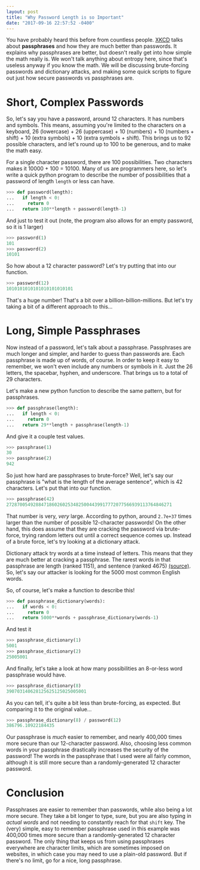 ```yaml
---
layout: post
title: "Why Password Length is so Important"
date: "2017-09-16 22:57:52 -0400"
---
```

You have probably heard this before from countless people. [XKCD] talks about **passphrases** and how they are much better than passwords. It explains why passphrases are better, but doesn't really get into how simple the math really is. We won't talk anything about entropy here, since that's useless anyway if you know the math. We will be discussing brute-forcing passwords and dictionary attacks, and making some quick scripts to figure out just how secure passwords vs passphrases are.

# Short, Complex Passwords
So, let's say you have a password, around 12 characters. It has numbers and symbols. This means, assuming you're limited to the characters on a keyboard, 26 (lowercase) + 26 (uppercase) + 10 (numbers) + 10 (numbers + shift) + 10 (extra symbols) + 10 (extra symbols + shift). This brings us to 92 possible characters, and let's round up to 100 to be generous, and to make the math easy.

For a single character password, there are 100 possibilities. Two characters makes it 10000 + 100 = 10100. Many of us are programmers here, so let's write a quick python program to describe the number of possibilities that a password of length `length` or less can have.

```py
>>> def password(length):
...   if length < 0:
...     return 0
...   return 100**length + password(length-1)
```

And just to test it out (note, the program also allows for an empty password, so it is 1 larger)

```py
>>> password(1)
101
>>> password(2)
10101
```

So how about a 12 character password? Let's try putting that into our function.

```py
>>> password(12)
1010101010101010101010101
```

That's a huge number! That's a bit over a billion-billion-millions. But let's try taking a bit of a different approach to this...

# Long, Simple Passphrases
Now instead of a password, let's talk about a passphrase. Passphrases are much longer and simpler, and harder to guess than passwords are. Each passphrase is made up of words, of course. In order to keep it easy to remember, we won't even include any numbers or symbols in it. Just the 26 letters, the spacebar, hyphen, and underscore. That brings us to a total of 29 characters.

Let's make a new python function to describe the same pattern, but for passphrases.

```py
>>> def passphrase(length):
...   if length < 0:
...     return 0
...   return 29**length + passphrase(length-1)
```

And give it a couple test values.

```py
>>> passphrase(1)
30
>>> passphrase(2)
942
```

So just how hard are passphrases to brute-force? Well, let's say our passphrase is "what is the length of the average sentence", which is 42 characters. Let's put that into our function.

```py
>>> passphrase(42)
27287005492884718602602534825004439917772077566939113764846271
```

That number is very, *very* large. According to python, around `2.7e+37` times larger than the number of possible 12-character passwords! On the other hand, this does assume that they are cracking the password via brute-force, trying random letters out until a correct sequence comes up. Instead of a brute force, let's try looking at a dictionary attack.

Dictionary attack try words at a time instead of letters. This means that they are much better at cracking a passphrase. The rarest words in that passphrase are length (ranked 1151), and sentence (ranked 4675)  [(source)](https://github.com/first20hours/google-10000-english/blob/master/google-10000-english-no-swears.txt#L1154). So, let's say our attacker is looking for the 5000 most common English words.

So, of course, let's make a function to describe this!

```py
>>> def passphrase_dictionary(words):
...   if words < 0:
...     return 0
...   return 5000**words + passphrase_dictionary(words-1)
```

And test it

```py
>>> passphrase_dictionary(1)
5001
>>> passphrase_dictionary(2)
25005001
```

And finally, let's take a look at how many possibilities an 8-or-less word passphrase would have.

```py
>>> passphrase_dictionary(8)
390703140628125625125025005001
```

As you can tell, it's quite a bit less than brute-forcing, as expected. But comparing it to the original value...

```py
>>> passphrase_dictionary(8) / password(12)
386796.10922184435
```

Our passphrase is *much* easier to remember, and nearly 400,000 times more secure than our 12-character password. Also, choosing less common words in your passphrase drastically increases the security of the password! The words in the passphrase that I used were all fairly common, although it is still more secure than a randomly-generated 12 character password.

# Conclusion
Passphrases are easier to remember than passwords, while also being a lot more secure. They take a bit longer to type, sure, but you are also typing in *actual words* and not needing to constantly reach for that `shift` key. The (very) simple, easy to remember passphrase used in this example was 400,000 times more secure than a randomly-generated 12 character password. The only thing that keeps us from using passphrases everywhere are character limits, which are sometimes imposed on websites, in which case you may need to use a plain-old password. But if there's no limit, go for a nice, long passphrase.

[XKCD]: https://xkcd.com/936/
